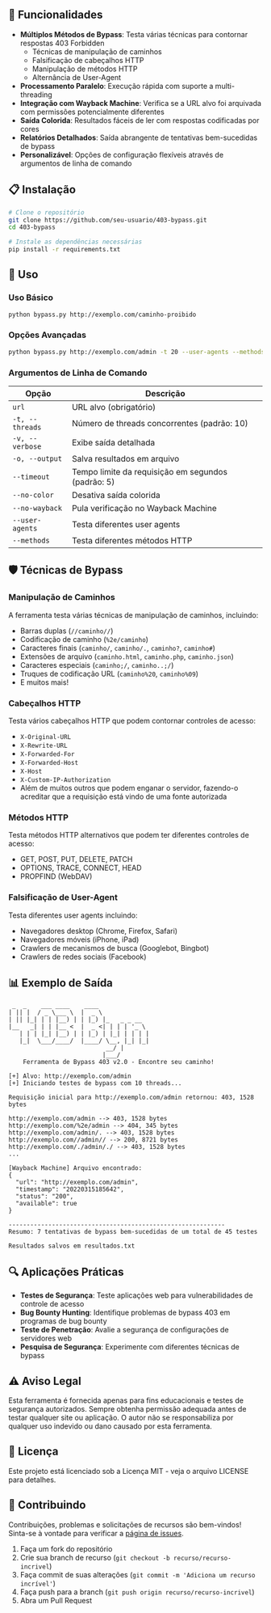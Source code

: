 ## 🚀 Funcionalidades

- **Múltiplos Métodos de Bypass**: Testa várias técnicas para contornar respostas 403 Forbidden
  - Técnicas de manipulação de caminhos
  - Falsificação de cabeçalhos HTTP
  - Manipulação de métodos HTTP
  - Alternância de User-Agent
- **Processamento Paralelo**: Execução rápida com suporte a multi-threading
- **Integração com Wayback Machine**: Verifica se a URL alvo foi arquivada com permissões potencialmente diferentes
- **Saída Colorida**: Resultados fáceis de ler com respostas codificadas por cores
- **Relatórios Detalhados**: Saída abrangente de tentativas bem-sucedidas de bypass
- **Personalizável**: Opções de configuração flexíveis através de argumentos de linha de comando

## 📋 Instalação

```bash
# Clone o repositório
git clone https://github.com/seu-usuario/403-bypass.git
cd 403-bypass

# Instale as dependências necessárias
pip install -r requirements.txt
```

## 🔧 Uso

### Uso Básico

```bash
python bypass.py http://exemplo.com/caminho-proibido
```

### Opções Avançadas

```bash
python bypass.py http://exemplo.com/admin -t 20 --user-agents --methods -v -o resultados.txt
```

### Argumentos de Linha de Comando

| Opção | Descrição |
|--------|-------------|
| `url` | URL alvo (obrigatório) |
| `-t, --threads` | Número de threads concorrentes (padrão: 10) |
| `-v, --verbose` | Exibe saída detalhada |
| `-o, --output` | Salva resultados em arquivo |
| `--timeout` | Tempo limite da requisição em segundos (padrão: 5) |
| `--no-color` | Desativa saída colorida |
| `--no-wayback` | Pula verificação no Wayback Machine |
| `--user-agents` | Testa diferentes user agents |
| `--methods` | Testa diferentes métodos HTTP |

## 🛡️ Técnicas de Bypass

### Manipulação de Caminhos

A ferramenta testa várias técnicas de manipulação de caminhos, incluindo:

- Barras duplas (`//caminho//`)
- Codificação de caminho (`%2e/caminho`)
- Caracteres finais (`caminho/`, `caminho/.`, `caminho?`, `caminho#`)
- Extensões de arquivo (`caminho.html`, `caminho.php`, `caminho.json`)
- Caracteres especiais (`caminho;/`, `caminho..;/`)
- Truques de codificação URL (`caminho%20`, `caminho%09`)
- E muitos mais!

### Cabeçalhos HTTP

Testa vários cabeçalhos HTTP que podem contornar controles de acesso:

- `X-Original-URL`
- `X-Rewrite-URL`
- `X-Forwarded-For`
- `X-Forwarded-Host`
- `X-Host`
- `X-Custom-IP-Authorization`
- Além de muitos outros que podem enganar o servidor, fazendo-o acreditar que a requisição está vindo de uma fonte autorizada

### Métodos HTTP

Testa métodos HTTP alternativos que podem ter diferentes controles de acesso:

- GET, POST, PUT, DELETE, PATCH
- OPTIONS, TRACE, CONNECT, HEAD
- PROPFIND (WebDAV)

### Falsificação de User-Agent

Testa diferentes user agents incluindo:

- Navegadores desktop (Chrome, Firefox, Safari)
- Navegadores móveis (iPhone, iPad)
- Crawlers de mecanismos de busca (Googlebot, Bingbot)
- Crawlers de redes sociais (Facebook)

## 📊 Exemplo de Saída

```
 _  _    ___ ____    ____               
| || |  / _ \___ \  |  _ \             
| || |_| | | |__) | | |_) |_   _ _ __  
|__   _| | | |__ <  |  _ <| | | | '_ \ 
   | | | |_| |__) | | |_) | |_| | | | |
   |_|  \___/____/  |____/ \__, |_| |_|
                           __/ |      
                          |___/       
    Ferramenta de Bypass 403 v2.0 - Encontre seu caminho!

[+] Alvo: http://exemplo.com/admin
[+] Iniciando testes de bypass com 10 threads...

Requisição inicial para http://exemplo.com/admin retornou: 403, 1528 bytes

http://exemplo.com/admin --> 403, 1528 bytes
http://exemplo.com/%2e/admin --> 404, 345 bytes
http://exemplo.com/admin/. --> 403, 1528 bytes
http://exemplo.com//admin// --> 200, 8721 bytes
http://exemplo.com/./admin/./ --> 403, 1528 bytes
...

[Wayback Machine] Arquivo encontrado:
{
  "url": "http://exemplo.com/admin",
  "timestamp": "20220315185642",
  "status": "200",
  "available": true
}

------------------------------------------------------------
Resumo: 7 tentativas de bypass bem-sucedidas de um total de 45 testes

Resultados salvos em resultados.txt
```

## 🔍 Aplicações Práticas

- **Testes de Segurança**: Teste aplicações web para vulnerabilidades de controle de acesso
- **Bug Bounty Hunting**: Identifique problemas de bypass 403 em programas de bug bounty
- **Teste de Penetração**: Avalie a segurança de configurações de servidores web
- **Pesquisa de Segurança**: Experimente com diferentes técnicas de bypass

## ⚠️ Aviso Legal

Esta ferramenta é fornecida apenas para fins educacionais e testes de segurança autorizados. Sempre obtenha permissão adequada antes de testar qualquer site ou aplicação. O autor não se responsabiliza por qualquer uso indevido ou dano causado por esta ferramenta.

## 📜 Licença

Este projeto está licenciado sob a Licença MIT - veja o arquivo LICENSE para detalhes.

## 🤝 Contribuindo

Contribuições, problemas e solicitações de recursos são bem-vindos! Sinta-se à vontade para verificar a [página de issues](https://github.com/seu-usuario/403-bypass/issues).

1. Faça um fork do repositório
2. Crie sua branch de recurso (`git checkout -b recurso/recurso-incrivel`)
3. Faça commit de suas alterações (`git commit -m 'Adiciona um recurso incrível'`)
4. Faça push para a branch (`git push origin recurso/recurso-incrivel`)
5. Abra um Pull Request
